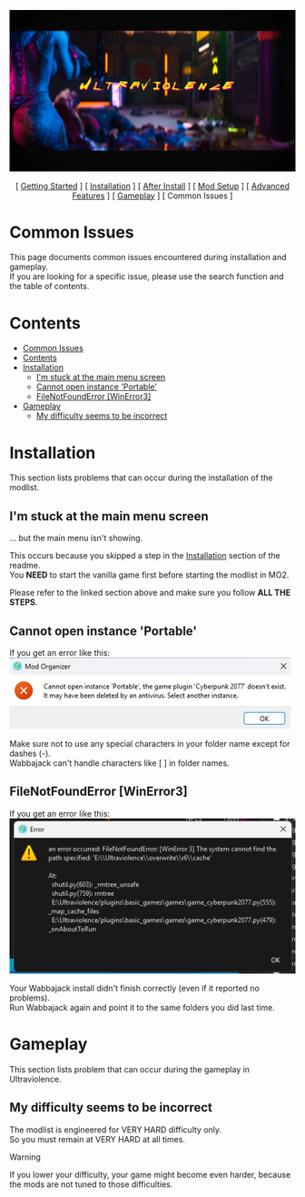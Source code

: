 ![image](/img/UV_title.png)


<p align="center">
[ <a href="https://github.com/Gallahorn/Ultraviolence/blob/main/README.md">Getting Started</a> ]
[ <a href="https://github.com/Gallahorn/Ultraviolence/blob/main/Installation.md">Installation</a> ]
[ <a href="https://github.com/Gallahorn/Ultraviolence/blob/main/PostInstall.md">After Install</a> ]
[ <a href="https://github.com/Gallahorn/Ultraviolence/blob/main/ModSetup.md">Mod Setup</a> ]
[ <a href="https://github.com/Gallahorn/Ultraviolence/blob/main/AdvancedFeatures.md">Advanced Features</a> ]
[ <a href="https://github.com/Gallahorn/Ultraviolence/blob/main/Gameplay.md">Gameplay</a> ]
[ Common Issues ]
</p>

# Common Issues
This page documents common issues encountered during installation and gameplay.  
If you are looking for a specific issue, please use the search function and the table of contents.


# Contents
- [Common Issues](#common-issues)
- [Contents](#contents)
- [Installation](#installation)
  - [I'm stuck at the main menu screen](#im-stuck-at-the-main-menu-screen)
  - [Cannot open instance 'Portable'](#cannot-open-instance-portable)
  - [FileNotFoundError \[WinError3\]](#filenotfounderror-winerror3)
- [Gameplay](#gameplay)
  - [My difficulty seems to be incorrect](#my-difficulty-seems-to-be-incorrect)


# Installation
This section lists problems that can occur during the installation of the modlist.


## I'm stuck at the main menu screen
... but the main menu isn't showing.

This occurs because you skipped a step in the [Installation](Installation.md) section of the readme.  
You **__NEED__** to start the vanilla game first before starting the modlist in MO2.  

Please refer to the linked section above and make sure you follow **__ALL THE STEPS__**.


## Cannot open instance 'Portable'
If you get an error like this:  
![Image](/img/commonissues/commonissues_specialcharacters.png)

Make sure not to use any special characters in your folder name except for dashes (-).  
Wabbajack can't handle characters like [ ] in folder names.


## FileNotFoundError [WinError3] 
If you get an error like this:  
![Image](img/commonissues/commonissues_winerror3.png)

Your Wabbajack install didn't finish correctly (even if it reported no problems).  
Run Wabbajack again and point it to the same folders you did last time.


# Gameplay
This section lists problem that can occur during the gameplay in Ultraviolence.


## My difficulty seems to be incorrect
The modlist is engineered for VERY HARD difficulty only.  
So you must remain at VERY HARD at all times.

> [!WARNING]
> If you lower your difficulty, your game might become even harder, because the mods are not tuned to those difficulties.